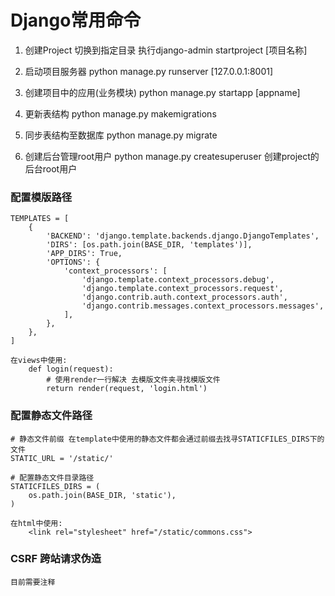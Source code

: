 # Django常用命令

1. 创建Project
    切换到指定目录 执行django-admin startproject [项目名称]

2. 启动项目服务器
    python manage.py runserver [127.0.0.1:8001]

3. 创建项目中的应用(业务模块)
    python manage.py startapp [appname]

4. 更新表结构
    python manage.py makemigrations

5. 同步表结构至数据库
    python manage.py migrate

6. 创建后台管理root用户
    python manage.py createsuperuser 创建project的后台root用户

### 配置模版路径
    TEMPLATES = [
        {
            'BACKEND': 'django.template.backends.django.DjangoTemplates',
            'DIRS': [os.path.join(BASE_DIR, 'templates')],
            'APP_DIRS': True,
            'OPTIONS': {
                'context_processors': [
                    'django.template.context_processors.debug',
                    'django.template.context_processors.request',
                    'django.contrib.auth.context_processors.auth',
                    'django.contrib.messages.context_processors.messages',
                ],
            },
        },
    ]

    在views中使用:
        def login(request):
            # 使用render一行解决 去模版文件夹寻找模版文件
            return render(request, 'login.html')


### 配置静态文件路径
    # 静态文件前缀 在template中使用的静态文件都会通过前缀去找寻STATICFILES_DIRS下的文件
    STATIC_URL = '/static/'

    # 配置静态文件目录路径
    STATICFILES_DIRS = (
        os.path.join(BASE_DIR, 'static'),
    )

    在html中使用:
        <link rel="stylesheet" href="/static/commons.css">

### CSRF 跨站请求伪造
    目前需要注释